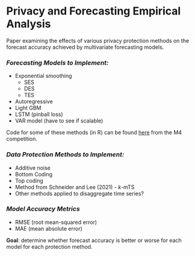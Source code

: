 # Privacy and Forecasting Empirical Analysis

Paper examining the effects of various privacy protection methods on the forecast accuracy achieved by multivariate forecasting models.

### *Forecasting Models to Implement:*

* Exponential smoothing
   - SES
   - DES
   - TES
* Autoregressive
* Light GBM
* LSTM (pinball loss)
* VAR model (have to see if scalable)

Code for some of these methods (in R) can be found [here](https://github.com/Mcompetitions/M4-methods) from the M4 competition.

### *Data Protection Methods to Implement:*

* Additive noise
* Bottom Coding
* Top coding
* Method from Schneider and Lee (2021) - *k*-mTS
* Other methods applied to disaggregate time series?

### *Model Accuracy Metrics*

* RMSE (root mean-squared error)
* MAE (mean absolute error)

**Goal**: determine whether forecast accuracy is better or worse for each model for each protection method.
